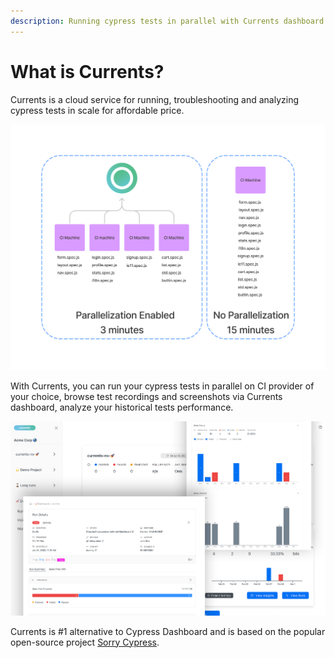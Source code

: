 ```yaml
---
description: Running cypress tests in parallel with Currents dashboard
---
```


# What is Currents?

Currents is a cloud service for running, troubleshooting and analyzing cypress tests in scale for affordable price.

![Cypress tests parallelization with Currents](<.gitbook/assets/cypress-parallelization-benefits (1).png>)

With Currents, you can run your cypress tests in parallel on CI provider of your choice, browse test recordings and screenshots via Currents dashboard, analyze your historical tests performance.

![Cypress tests with Currents](.gitbook/assets/currents-preview.png)

Currents is #1 alternative to Cypress Dashboard and is based on the popular open-source project [Sorry Cypress](https://sorry-cypress.dev).
